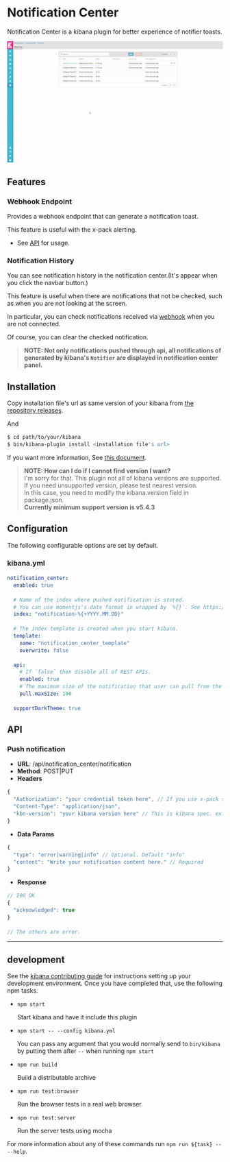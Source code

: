 # Notification Center

Notification Center is a kibana plugin for better experience of notifier toasts.

![Demo](demo.gif)

## Features

### Webhook Endpoint

Provides a webhook endpoint that can generate a notification toast.

This feature is useful with the x-pack alerting.

* See [API](#api) for usage.

### Notification History

You can see notification history in the notification center.(It's appear when you click the navbar button.)

This feature is useful when there are notifications that not be checked, such as when you are not looking at the screen.

In particular, you can check notifications received via [webhook](#webhook-endpoint) when you are not connected.

Of course, you can clear the checked notification.

> **NOTE: Not only notifications pushed through api, all notifications of generated by kibana's `Notifier` are displayed in notification center panel.**

## Installation

Copy installation file's url as same version of your kibana from [the repository releases](https://github.com/sw-jung/kibana_notification_center/releases).

And
```bash
$ cd path/to/your/kibana
$ bin/kibana-plugin install <installation file's url>
```

 If you want more information, See [this document](https://www.elastic.co/guide/en/kibana/current/_installing_plugins.html).

> **NOTE: How can I do if I cannot find version I want?**  
> I'm sorry for that. This plugin not all of kibana versions are supported.  
> If you need unsupported version, please test nearest version.  
> In this case, you need to modify the kibana.version field in package.json.  
> **Currently minimum support version is v5.4.3**

## Configuration

The following configurable options are set by default.

### kibana.yml

```yml
notification_center:
  enabled: true

  # Name of the index where pushed notification is stored.
  # You can use momentjs's date format in wrapped by `%{}`. See https://momentjs.com/docs/#/displaying/format/
  index: "notification-%{+YYYY.MM.DD}"

  # The index template is created when you start kibana.
  template:
    name: "notification_center_template"
    overwrite: false

  api:
    # If `false` then disable all of REST APIs.
    enabled: true
    # The maximum size of the notification that user can pull from the server in a single request.
    pull.maxSize: 100

  supportDarkTheme: true
```

## API

### Push notification

* **URL**: /api/notification_center/notification
* **Method**: POST|PUT
* **Headers**
```javascript
{
  "Authorization": "your credential token here", // If you use x-pack security.
  "Content-Type": "application/json",
  "kbn-version": "your kibana version here" // This is kibana spec. ex: 5.6.0
}
```

* **Data Params**
```javascript
{
  "type": "error|warning|info" // Optional. Default "info"
  "content": "Write your notification content here." // Required
}
```

* **Response**
```javascript
// 200 OK
{
  "acknowledged": true
}

// The others are error.
```
---

## development

See the [kibana contributing guide](https://github.com/elastic/kibana/blob/master/CONTRIBUTING.md) for instructions setting up your development environment. Once you have completed that, use the following npm tasks.

  - `npm start`

    Start kibana and have it include this plugin

  - `npm start -- --config kibana.yml`

    You can pass any argument that you would normally send to `bin/kibana` by putting them after `--` when running `npm start`

  - `npm run build`

    Build a distributable archive

  - `npm run test:browser`

    Run the browser tests in a real web browser

  - `npm run test:server`

    Run the server tests using mocha

For more information about any of these commands run `npm run ${task} -- --help`.
